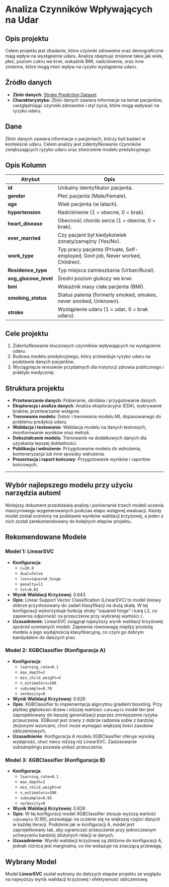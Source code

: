 # Analiza Czynników Wpływających na Udar

## Opis projektu
Celem projektu jest zbadanie, które czynniki zdrowotne oraz demograficzne mają wpływ na wystąpienie udaru. Analiza obejmuje zmienne takie jak wiek, płeć, poziom cukru we krwi, wskaźnik BMI, nadciśnienie, oraz inne zmienne, które mogą mieć wpływ na ryzyko wystąpienia udaru.

## Źródło danych
- **Zbiór danych:** [Stroke Prediction Dataset](https://www.kaggle.com/datasets/fedesoriano/stroke-prediction-dataset)
- **Charakterystyka:** Zbiór danych zawiera informacje na temat pacjentów, uwzględniając czynniki zdrowotne i styl życia, które mogą wpływać na ryzyko udaru.

## Dane
Zbiór danych zawiera informacje o pacjentach, którzy byli badani w kontekście udaru. Celem analizy jest zidentyfikowanie czynników zwiększających ryzyko udaru oraz stworzenie modelu predykcyjnego.

## Opis Kolumn

| Atrybut             | Opis                                                                                         |
|---------------------|----------------------------------------------------------------------------------------------|
| **id**              | Unikalny identyfikator pacjenta.                                                             |
| **gender**          | Płeć pacjenta (Male/Female).                                                                 |
| **age**             | Wiek pacjenta (w latach).                                                                    |
| **hypertension**    | Nadciśnienie (1 = obecne, 0 = brak).                                                         |
| **heart_disease**   | Obecność chorób serca (1 = obecne, 0 = brak).                                                |
| **ever_married**    | Czy pacjent był kiedykolwiek żonaty/zamężny (Yes/No).                                        |
| **work_type**       | Typ pracy pacjenta (Private, Self-employed, Govt job, Never worked, Children).               |
| **Residence_type**  | Typ miejsca zamieszkania (Urban/Rural).                                                      |
| **avg_glucose_level** | Średni poziom glukozy we krwi.                                                             |
| **bmi**             | Wskaźnik masy ciała pacjenta (BMI).                                                          |
| **smoking_status**  | Status palenia (formerly smoked, smokes, never smoked, Unknown).                             |
| **stroke**          | Wystąpienie udaru (1 = udar, 0 = brak udaru).                                                |

## Cele projektu
1. Zidentyfikowanie kluczowych czynników wpływających na wystąpienie udaru.
2. Budowa modelu predykcyjnego, który przewiduje ryzyko udaru na podstawie danych pacjentów.
3. Wyciągnięcie wniosków przydatnych dla instytucji zdrowia publicznego i praktyki medycznej.

## Struktura projektu
- **Przetwarzanie danych**: Pobieranie, obróbka i przygotowanie danych.
- **Eksploracja i analiza danych**: Analiza eksploracyjna (EDA), wykrywanie braków, przetwarzanie wstępne.
- **Trenowanie modelu**: Dobór i trenowanie modelu ML dopasowanego do problemu predykcji udaru.
- **Walidacja i testowanie**: Walidacja modelu na danych testowych, monitorowanie wyników oraz metryk.
- **Dokształcanie modelu**: Trenowanie na dodatkowych danych dla uzyskania lepszej dokładności.
- **Publikacja i wdrożenie**: Przygotowanie modelu do wdrożenia, konteneryzacja lub inne sposoby wdrożenia.
- **Prezentacja i raport końcowy**: Przygotowanie wyników i raportów końcowych.

---

## Wybór najlepszego modelu przy użyciu narzędzia automl

Niniejszy dokument przedstawia analizę i porównanie trzech modeli uczenia maszynowego wygenerowanych podczas etapu wstępnej ewaluacji. Każdy model został oceniony na podstawie wyników walidacji krzyżowej, a jeden z nich został zarekomendowany do kolejnych etapów projektu.

## Rekomendowane Modele

### Model 1: LinearSVC
- **Konfiguracja**:
  - `C=20.0`
  - `dual=False`
  - `loss=squared_hinge`
  - `penalty=l2`
  - `tol=0.01`
- **Wynik Walidacji Krzyżowej**: 0.843
- **Opis**: Linear Support Vector Classification (LinearSVC) to model liniowy dobrze przystosowany do zadań klasyfikacji na dużą skalę. W tej konfiguracji wykorzystuje funkcję straty "squared hinge" i karę L2, co zapewnia odporność na przeuczenie przy wybranej wartości `C`. 
- **Uzasadnienie**: LinearSVC osiągnął najwyższy wynik walidacji krzyżowej spośród ocenianych modeli. Zapewnia równowagę między prostotą modelu a jego wydajnością klasyfikacyjną, co czyni go dobrym kandydatem do dalszych prac.

### Model 2: XGBClassifier (Konfiguracja A)
- **Konfiguracja**:
  - `learning_rate=0.1`
  - `max_depth=2`
  - `min_child_weight=4`
  - `n_estimators=100`
  - `subsample=0.70`
  - `verbosity=0`
- **Wynik Walidacji Krzyżowej**: 0.826
- **Opis**: XGBClassifier to implementacja algorytmu gradient boosting. Przy płytkiej głębokości drzew i niższej wartości `subsample` model ten jest zaprojektowany do lepszej generalizacji poprzez zmniejszenie ryzyka przeuczenia. XGBoost jest znany z dobrze radzenia sobie z bardziej złożonymi wzorcami, choć może wymagać większej ilości zasobów obliczeniowych.
- **Uzasadnienie**: Konfiguracja A modelu XGBClassifier oferuje wysoką wydajność, choć nieco niższą niż LinearSVC. Zastosowanie subsamplingu pozwala unikać przeuczenia.

### Model 3: XGBClassifier (Konfiguracja B)
- **Konfiguracja**:
  - `learning_rate=0.1`
  - `max_depth=2`
  - `min_child_weight=4`
  - `n_estimators=100`
  - `subsample=0.95`
  - `verbosity=0`
- **Wynik Walidacji Krzyżowej**: 0.826
- **Opis**: W tej konfiguracji model XGBClassifier stosuje wyższą wartość `subsample` (0.95), pozwalając na uczenie się na większej części danych w każdej iteracji. Podobnie jak w konfiguracji A, model jest zaprojektowany tak, aby ograniczać przeuczenie przy jednoczesnym uchwyceniu bardziej złożonych relacji w danych.
- **Uzasadnienie**: Wyniki walidacji krzyżowej są zbliżone do konfiguracji A, jednak różnica jest marginalna, co nie wskazuje na znaczącą przewagę.

## Wybrany Model

Model **LinearSVC** został wybrany do dalszych etapów projektu ze względu na najwyższy wynik walidacji krzyżowej i efektywność obliczeniową.



